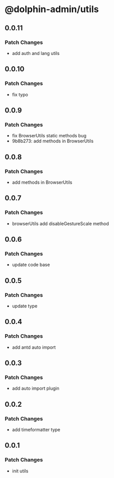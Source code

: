 # @dolphin-admin/utils

## 0.0.11

### Patch Changes

- add auth and lang utils

## 0.0.10

### Patch Changes

- fix typo

## 0.0.9

### Patch Changes

- fix BrowserUtils static methods bug
- 9b8b273: add methods in BrowserUtils

## 0.0.8

### Patch Changes

- add methods in BrowserUtils

## 0.0.7

### Patch Changes

- browserUtils add disableGestureScale method

## 0.0.6

### Patch Changes

- update code base

## 0.0.5

### Patch Changes

- update type

## 0.0.4

### Patch Changes

- add antd auto import

## 0.0.3

### Patch Changes

- add auto import plugin

## 0.0.2

### Patch Changes

- add timeformatter type

## 0.0.1

### Patch Changes

- init utils
